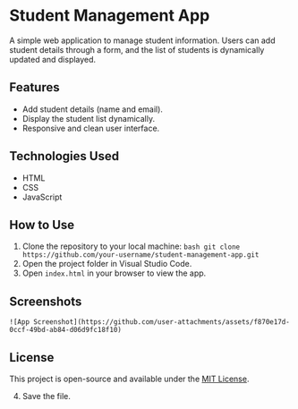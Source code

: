    # Student Management App

   A simple web application to manage student information. Users can add student details through a form, and the list of students is dynamically updated and displayed.

   ## Features
   - Add student details (name and email).
   - Display the student list dynamically.
   - Responsive and clean user interface.

   ## Technologies Used
   - HTML
   - CSS
   - JavaScript

   ## How to Use
   1. Clone the repository to your local machine:
    ```bash
     git clone https://github.com/your-username/student-management-app.git
    ```
   2. Open the project folder in Visual Studio Code.
   3. Open `index.html` in your browser to view the app.

   ## Screenshots
    ![App Screenshot](https://github.com/user-attachments/assets/f870e17d-0ccf-49bd-ab84-d06d9fc18f10)

   ## License
   This project is open-source and available under the [MIT License](LICENSE).

   4. Save the file.
